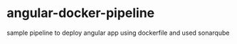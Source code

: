# angular-docker-pipeline
sample pipeline to deploy angular app using dockerfile and used sonarqube 
